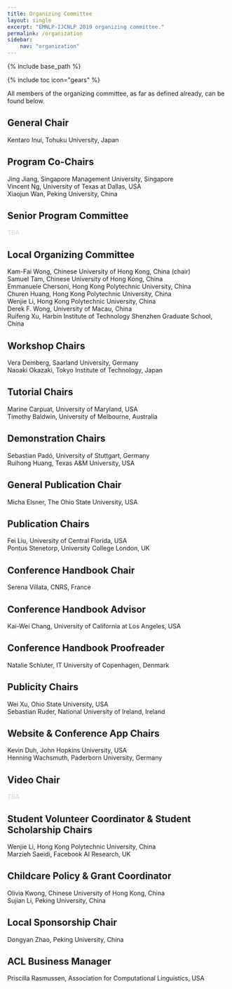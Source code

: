 ```yaml
---
title: Organizing Committee
layout: single
excerpt: "EMNLP-IJCNLP 2019 organizing committee."
permalink: /organization
sidebar: 
    nav: "organization"
---
```

{% include base_path %}

{% include toc icon="gears" %}

All members of the organizing committee, as far as defined already, can be found below.


## General Chair
Kentaro Inui, Tohuku University, Japan

## Program Co-Chairs
Jing Jiang, Singapore Management University, Singapore<br/>
Vincent Ng, University of Texas at Dallas, USA<br/>
Xiaojun Wan, Peking University, China

## Senior Program Committee
<span style="color: lightgray">TBA</span>

<!-- Notice: One point per area
## Area Chairs
<span style="color: lightgray">TBA</span>
 -->

## Local Organizing Committee
Kam-Fai Wong, Chinese University of Hong Kong, China (chair)<br/>
Samuel Tam, Chinese University of Hong Kong, China<br/>
Emmanuele Chersoni, Hong Kong Polytechnic University, China<br/>
Churen Huang, Hong Kong Polytechnic University, China<br/>
Wenjie Li, Hong Kong Polytechnic University, China<br/>
Derek F. Wong, University of Macau, China<br/>
Ruifeng Xu, Harbin Institute of Technology Shenzhen Graduate School, China

## Workshop Chairs
Vera Demberg, Saarland University, Germany<br/>
Naoaki Okazaki, Tokyo Institute of Technology, Japan

## Tutorial Chairs
Marine Carpuat, University of Maryland, USA<br/>
Timothy Baldwin, University of Melbourne, Australia

## Demonstration Chairs
Sebastian Pad&oacute;, University of Stuttgart, Germany<br/>
Ruihong Huang, Texas A&M University, USA

## General Publication Chair
Micha Elsner, The Ohio State University, USA
	
## Publication Chairs
Fei Liu, University of Central Florida, USA<br/>
Pontus Stenetorp, University College London, UK

## Conference Handbook Chair
Serena Villata, CNRS, France

## Conference Handbook Advisor
Kai-Wei Chang, University of California at Los Angeles, USA

## Conference Handbook Proofreader
Natalie Schluter, IT University of Copenhagen, Denmark
	
## Publicity Chairs
Wei Xu, Ohio State University, USA<br/>
Sebastian Ruder, National University of Ireland, Ireland

## Website &amp; Conference App Chairs
Kevin Duh, John Hopkins University, USA<br/>
Henning Wachsmuth, Paderborn University, Germany

## Video Chair
<span style="color: lightgray">TBA</span>

## Student Volunteer Coordinator &amp; Student Scholarship Chairs
Wenjie Li, Hong Kong Polytechnic University, China<br/>
Marzieh Saeidi, Facebook AI Research, UK

## Childcare Policy &amp; Grant Coordinator
Olivia Kwong, Chinese University of Hong Kong, China<br/>
Sujian Li, Peking University, China

## Local Sponsorship Chair
Dongyan Zhao, Peking University, China

## ACL Business Manager
Priscilla Rasmussen, Association for Computational Linguistics, USA
